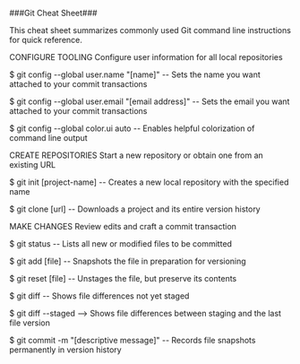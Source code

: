 ###Git Cheat Sheet###

This cheat sheet summarizes commonly used Git command line instructions for quick reference.

CONFIGURE TOOLING
Configure user information for all local repositories

$ git config --global user.name "[name]" -- Sets the name you want attached to your commit transactions

$ git config --global user.email "[email address]" -- Sets the email you want attached to your commit transactions

$ git config --global color.ui auto -- Enables helpful colorization of command line output

CREATE REPOSITORIES
Start a new repository or obtain one from an existing URL

$ git init [project-name] -- Creates a new local repository with the specified name

$ git clone [url] -- Downloads a project and its entire version history

MAKE CHANGES
Review edits and craft a commit transaction

$ git status -- Lists all new or modified files to be committed

$ git add [file] -- Snapshots the file in preparation for versioning

$ git reset [file] -- Unstages the file, but preserve its contents

$ git diff -- Shows file differences not yet staged

$ git diff --staged --> Shows file differences between staging and the last file version

$ git commit -m "[descriptive message]" -- Records file snapshots permanently in version history
